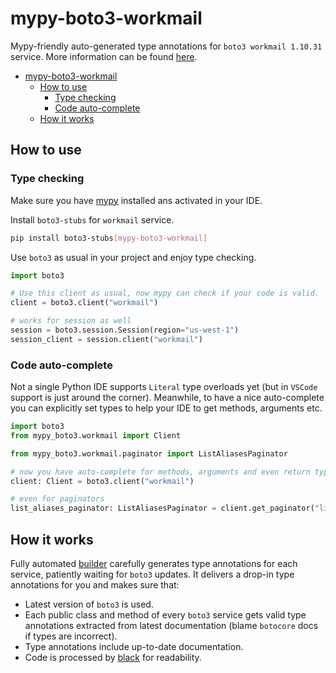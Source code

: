 # mypy-boto3-workmail

Mypy-friendly auto-generated type annotations for `boto3 workmail 1.10.31` service.
More information can be found [here](https://github.com/vemel/mypy_boto3).

- [mypy-boto3-workmail](#mypy-boto3-workmail)
  - [How to use](#how-to-use)
    - [Type checking](#type-checking)
    - [Code auto-complete](#code-auto-complete)
  - [How it works](#how-it-works)

## How to use

### Type checking

Make sure you have [mypy](https://github.com/python/mypy) installed ans activated in your IDE.

Install `boto3-stubs` for `workmail` service.

```bash
pip install boto3-stubs[mypy-boto3-workmail]
```

Use `boto3` as usual in your project and enjoy type checking.

```python
import boto3

# Use this client as usual, now mypy can check if your code is valid.
client = boto3.client("workmail")

# works for session as well
session = boto3.session.Session(region="us-west-1")
session_client = session.client("workmail")

```

### Code auto-complete

Not a single Python IDE supports `Literal` type overloads yet (but in `VSCode` support is just around the corner).
Meanwhile, to have a nice auto-complete you can explicitly set types to help your IDE to get methods, arguments etc.

```python
import boto3
from mypy_boto3.workmail import Client

from mypy_boto3.workmail.paginator import ListAliasesPaginator

# now you have auto-complete for methods, arguments and even return types
client: Client = boto3.client("workmail")

# even for paginators
list_aliases_paginator: ListAliasesPaginator = client.get_paginator("list_aliases")
```

## How it works

Fully automated [builder](https://github.com/vemel/mypy_boto3) carefully generates
type annotations for each service, patiently waiting for `boto3` updates. It delivers
a drop-in type annotations for you and makes sure that:

- Latest version of `boto3` is used.
- Each public class and method of every `boto3` service gets valid type annotations
  extracted from latest documentation (blame `botocore` docs if types are incorrect).
- Type annotations include up-to-date documentation.
- Code is processed by [black](https://github.com/psf/black) for readability.